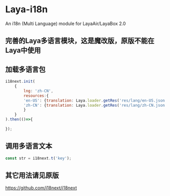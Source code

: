 # Laya-i18n
An i18n (Multi Language) module for LayaAir/LayaBox 2.0
## 完善的Laya多语言模块，这是魔改版，原版不能在Laya中使用
## 加载多语言包
```javascript
i18next.init(
    {
        lng: 'zh-CN',
        resources:{
        'en-US': {translation: Laya.loader.getRes('res/lang/en-US.json')},
        'zh-CN': {translation: Laya.loader.getRes('res/lang/zh-CN.json')},
        }
    }
).then(()=>{
    
});
```
## 调用多语言文本
```javascript
const str = i18next.t('key');
```
## 其它用法请见原版
https://github.com/i18next/i18next